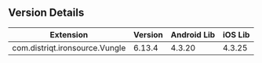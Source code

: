 ## Version Details

| Extension | Version | Android Lib | iOS Lib |
| --- | --- | --- | --- |
| com.distriqt.ironsource.Vungle | 6.13.4 | 4.3.20 | 4.3.25 |
